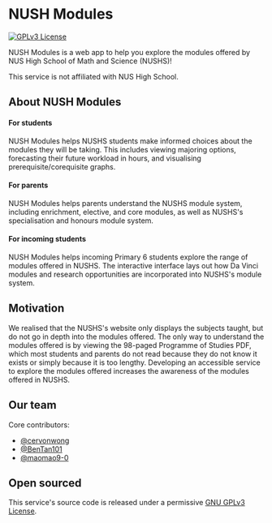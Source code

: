 # NUSH Modules

[![GPLv3 License](https://img.shields.io/badge/License-GPL%20v3-yellow.svg)](https://opensource.org/licenses/GPL-3.0)

NUSH Modules is a web app to help you explore the modules offered by NUS High School of Math and Science (NUSHS)!

This service is not affiliated with NUS High School.

## About NUSH Modules

#### For students
NUSH Modules helps NUSHS students make informed choices about the modules they will be taking. This includes viewing majoring options, forecasting their future workload in hours, and visualising prerequisite/corequisite graphs.

#### For parents
NUSH Modules helps parents understand the NUSHS module system, including enrichment, elective, and core modules, as well as NUSHS's specialisation and honours module system.

#### For incoming students
NUSH Modules helps incoming Primary 6 students explore the range of modules offered in NUSHS. The interactive interface lays out how Da Vinci modules and research opportunities are incorporated into NUSHS's module system.

## Motivation

We realised that the NUSHS's website only displays the subjects taught, but do not go in depth into the modules offered. The only way to understand the modules offered is by viewing the 98-paged Programme of Studies PDF, which most students and parents do not read because they do not know it exists or simply because it is too lengthy. Developing an accessible service to explore the modules offered increases the awareness of the modules offered in NUSHS.

## Our team

Core contributors:
- [@cervonwong](https://github.com/cervonwong)
- [@BenTan101](https://github.com/BenTan101)
- [@maomao9-0](https://github.com/maomao9-0)

## Open sourced

This service's source code is released under a permissive [GNU GPLv3 License](LICENSE).
